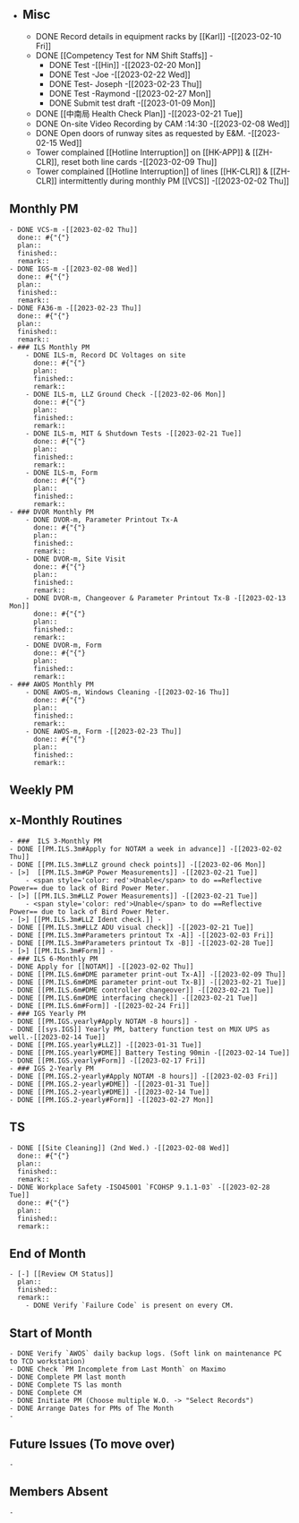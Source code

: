 - ## Misc
	- DONE Record details in equipment racks by [[Karl]] -[[2023-02-10 Fri]]
	- DONE [[Competency Test for NM Shift Staffs]] -
		- DONE Test -[[Hin]] -[[2023-02-20 Mon]]
		- DONE Test -Joe -[[2023-02-22 Wed]]
		- DONE Test- Joseph -[[2023-02-23 Thu]]
		- DONE Test -Raymond -[[2023-02-27 Mon]]
		- DONE Submit test draft -[[2023-01-09 Mon]]
	- DONE [[中南局 Health Check Plan]] -[[2023-02-21 Tue]]
	- DONE On-site Video Recording by CAM :14:30 -[[2023-02-08 Wed]]
	- DONE Open doors of runway sites as requested by E&M. -[[2023-02-15 Wed]]
	- Tower complained [[Hotline Interruption]] on [[HK-APP]] & [[ZH-CLR]], reset both line cards -[[2023-02-09 Thu]]
	- Tower complained [[Hotline Interruption]] of lines [[HK-CLR]] & [[ZH-CLR]] intermittently during monthly PM [[VCS]] -[[2023-02-02 Thu]]
## Monthly PM
	- DONE VCS-m -[[2023-02-02 Thu]]
	  done:: #{"{"}
	  plan:: 
	  finished::
	  remark::
	- DONE IGS-m -[[2023-02-08 Wed]]
	  done:: #{"{"}
	  plan:: 
	  finished::
	  remark::
	- DONE FA36-m -[[2023-02-23 Thu]]
	  done:: #{"{"}
	  plan:: 
	  finished::
	  remark::
	- ### ILS Monthly PM
		- DONE ILS-m, Record DC Voltages on site 
		  done:: #{"{"}
		  plan::
		  finished::
		  remark::
		- DONE ILS-m, LLZ Ground Check -[[2023-02-06 Mon]]
		  done:: #{"{"}
		  plan:: 
		  finished::
		  remark::
		- DONE ILS-m, MIT & Shutdown Tests -[[2023-02-21 Tue]]
		  done:: #{"{"}
		  plan:: 
		  finished::
		  remark::
		- DONE ILS-m, Form 
		  done:: #{"{"}
		  plan:: 
		  finished::
		  remark::
	- ### DVOR Monthly PM
		- DONE DVOR-m, Parameter Printout Tx-A 
		  done:: #{"{"}
		  plan::
		  finished::
		  remark::
		- DONE DVOR-m, Site Visit
		  done:: #{"{"}
		  plan::
		  finished::
		  remark::
		- DONE DVOR-m, Changeover & Parameter Printout Tx-B -[[2023-02-13 Mon]]
		  done:: #{"{"}
		  plan::
		  finished::
		  remark::
		- DONE DVOR-m, Form 
		  done:: #{"{"}
		  plan:: 
		  finished::
		  remark::
	- ### AWOS Monthly PM
		- DONE AWOS-m, Windows Cleaning -[[2023-02-16 Thu]]
		  done:: #{"{"}
		  plan:: 
		  finished::
		  remark::
		- DONE AWOS-m, Form -[[2023-02-23 Thu]]
		  done:: #{"{"}
		  plan:: 
		  finished::
		  remark::
## Weekly PM
## x-Monthly Routines
	- ###  ILS 3-Monthly PM
	- DONE [[PM.ILS.3m#Apply for NOTAM a week in advance]] -[[2023-02-02 Thu]]
	- DONE [[PM.ILS.3m#LLZ ground check points]] -[[2023-02-06 Mon]]
	- [>]  [[PM.ILS.3m#GP Power Measurements]] -[[2023-02-21 Tue]]
		- <span style='color: red'>Unable</span> to do ==Reflective Power== due to lack of Bird Power Meter.
	- [>] [[PM.ILS.3m#LLZ Power Measurements]] -[[2023-02-21 Tue]]
		- <span style='color: red'>Unable</span> to do ==Reflective Power== due to lack of Bird Power Meter.
	- [>] [[PM.ILS.3m#LLZ Ident check.]] -
	- DONE [[PM.ILS.3m#LLZ ADU visual check]] -[[2023-02-21 Tue]]
	- DONE [[PM.ILS.3m#Parameters printout Tx -A]] -[[2023-02-03 Fri]]
	- DONE [[PM.ILS.3m#Parameters printout Tx -B]] -[[2023-02-28 Tue]]
	- [>] [[PM.ILS.3m#Form]] -
	- ### ILS 6-Monthly PM
	- DONE Apply for [[NOTAM]] -[[2023-02-02 Thu]]
	- DONE [[PM.ILS.6m#DME parameter print-out Tx-A]] -[[2023-02-09 Thu]]
	- DONE [[PM.ILS.6m#DME parameter print-out Tx-B]] -[[2023-02-21 Tue]]
	- DONE [[PM.ILS.6m#DME controller changeover]] -[[2023-02-21 Tue]]
	- DONE [[PM.ILS.6m#DME interfacing check]] -[[2023-02-21 Tue]]
	- DONE [[PM.ILS.6m#Form]] -[[2023-02-24 Fri]]
	- ### IGS Yearly PM
	- DONE [[PM.IGS.yearly#Apply NOTAM -8 hours]] -
	- DONE [[sys.IGS]] Yearly PM, battery function test on MUX UPS as well.-[[2023-02-14 Tue]]
	- DONE [[PM.IGS.yearly#LLZ]] -[[2023-01-31 Tue]]
	- DONE [[PM.IGS.yearly#DME]] Battery Testing 90min -[[2023-02-14 Tue]]
	- DONE [[PM.IGS.yearly#Form]] -[[2023-02-17 Fri]]
	- ### IGS 2-Yearly PM
	- DONE [[PM.IGS.2-yearly#Apply NOTAM -8 hours]] -[[2023-02-03 Fri]]
	- DONE [[PM.IGS.2-yearly#DME]] -[[2023-01-31 Tue]]
	- DONE [[PM.IGS.2-yearly#DME]] -[[2023-02-14 Tue]]
	- DONE [[PM.IGS.2-yearly#Form]] -[[2023-02-27 Mon]]
## TS
	- DONE [[Site Cleaning]] (2nd Wed.) -[[2023-02-08 Wed]]
	  done:: #{"{"}
	  plan::
	  finished::
	  remark::
	- DONE Workplace Safety -ISO45001 `FCOHSP 9.1.1-03` -[[2023-02-28 Tue]]
	  done:: #{"{"}
	  plan::
	  finished::
	  remark::
## End of Month
	- [-] [[Review CM Status]]
	  plan::
	  finished::
	  remark::
		- DONE Verify `Failure Code` is present on every CM.
## Start of Month
	- DONE Verify `AWOS` daily backup logs. (Soft link on maintenance PC to TCD workstation)
	- DONE Check `PM Incomplete from Last Month` on Maximo
	- DONE Complete PM last month
	- DONE Complete TS las month
	- DONE Complete CM
	- DONE Initiate PM (Choose multiple W.O. -> "Select Records")
	- DONE Arrange Dates for PMs of The Month
	-
## Future Issues (To move over)
	-
## Members Absent
	-